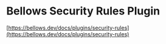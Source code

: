 # Bellows Security Rules Plugin

[https://bellows.dev/docs/plugins/security-rules](https://bellows.dev/docs/plugins/security-rules)
